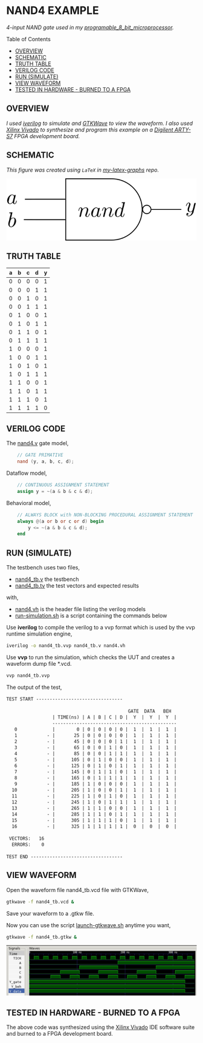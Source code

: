 # NAND4 EXAMPLE

_4-input NAND gate used in my
[programable_8_bit_microprocessor](https://github.com/JeffDeCola/my-verilog-examples/tree/master/systems/microprocessors/programable_8_bit_microprocessor)._

Table of Contents

* [OVERVIEW](https://github.com/JeffDeCola/my-verilog-examples/tree/master/basic-code/combinational-logic/nand4#overview)
* [SCHEMATIC](https://github.com/JeffDeCola/my-verilog-examples/tree/master/basic-code/combinational-logic/nand4#schematic)
* [TRUTH TABLE](https://github.com/JeffDeCola/my-verilog-examples/tree/master/basic-code/combinational-logic/nand4#truth-table)
* [VERILOG CODE](https://github.com/JeffDeCola/my-verilog-examples/tree/master/basic-code/combinational-logic/nand4#verilog-code)
* [RUN (SIMULATE)](https://github.com/JeffDeCola/my-verilog-examples/tree/master/basic-code/combinational-logic/nand4#run-simulate)
* [VIEW WAVEFORM](https://github.com/JeffDeCola/my-verilog-examples/tree/master/basic-code/combinational-logic/nand4#view-waveform)
* [TESTED IN HARDWARE - BURNED TO A FPGA](https://github.com/JeffDeCola/my-verilog-examples/tree/master/basic-code/combinational-logic/nand4#tested-in-hardware---burned-to-a-fpga)

## OVERVIEW

_I used
[iverilog](https://github.com/JeffDeCola/my-cheat-sheets/tree/master/hardware/tools/simulation/iverilog-cheat-sheet)
to simulate and
[GTKWave](https://github.com/JeffDeCola/my-cheat-sheets/tree/master/hardware/tools/simulation/gtkwave-cheat-sheet)
to view the waveform. I also used
[Xilinx Vivado](https://github.com/JeffDeCola/my-cheat-sheets/tree/master/hardware/tools/synthesis/xilinx-vivado-cheat-sheet)
to synthesize and program this example on a
[Digilent ARTY-S7](https://github.com/JeffDeCola/my-cheat-sheets/tree/master/hardware/development/fpga-development-boards/digilent-arty-s7-cheat-sheet)
FPGA development board._

## SCHEMATIC

_This figure was created using `LaTeX` in
[my-latex-graphs](https://github.com/JeffDeCola/my-latex-graphs/tree/master/mathematics/applied/electrical-engineering/combinational-logic/nand)
repo._

<p align="center">
    <img src="svgs/nand.svg"
    align="middle"
</p>

## TRUTH TABLE

| a     | b     | c     | d     | y     |
|:-----:|:-----:|:-----:|:-----:|:-----:|
| 0     | 0     | 0     | 0     | 1     |
| 0     | 0     | 0     | 1     | 1     |
| 0     | 0     | 1     | 0     | 1     |
| 0     | 0     | 1     | 1     | 1     |
| 0     | 1     | 0     | 0     | 1     |
| 0     | 1     | 0     | 1     | 1     |
| 0     | 1     | 1     | 0     | 1     |
| 0     | 1     | 1     | 1     | 1     |
| 1     | 0     | 0     | 0     | 1     |
| 1     | 0     | 0     | 1     | 1     |
| 1     | 0     | 1     | 0     | 1     |
| 1     | 0     | 1     | 1     | 1     |
| 1     | 1     | 0     | 0     | 1     |
| 1     | 1     | 0     | 1     | 1     |
| 1     | 1     | 1     | 0     | 1     |
| 1     | 1     | 1     | 1     | 0     |

## VERILOG CODE

The
[nand4.v](https://github.com/JeffDeCola/my-verilog-examples/blob/master/basic-code/combinational-logic/nand4/nand4.v)
gate model,

```verilog
    // GATE PRIMATIVE
    nand (y, a, b, c, d);
```

Dataflow model,

```verilog
    // CONTINUOUS ASSIGNMENT STATEMENT
    assign y = ~(a & b & c & d);
```

Behavioral model,

```verilog
    // ALWAYS BLOCK with NON-BLOCKING PROCEDURAL ASSIGNMENT STATEMENT
    always @(a or b or c or d) begin
        y <= ~(a & b & c & d);
    end
```

## RUN (SIMULATE)

The testbench uses two files,

* [nand4_tb.v](https://github.com/JeffDeCola/my-verilog-examples/blob/master/basic-code/combinational-logic/nand4/nand4_tb.v)
  the testbench
* [nand4_tb.tv](https://github.com/JeffDeCola/my-verilog-examples/blob/master/basic-code/combinational-logic/nand4/nand4_tb.tv)
  the test vectors and expected results

with,

* [nand4.vh](https://github.com/JeffDeCola/my-verilog-examples/blob/master/basic-code/combinational-logic/nand4/nand4.vh)
  is the header file listing the verilog models
* [run-simulation.sh](https://github.com/JeffDeCola/my-verilog-examples/blob/master/basic-code/combinational-logic/nand4/run-simulation.sh)
  is a script containing the commands below

Use **iverilog** to compile the verilog to a vvp format
which is used by the vvp runtime simulation engine,

```bash
iverilog -o nand4_tb.vvp nand4_tb.v nand4.vh
```

Use **vvp** to run the simulation, which checks the UUT
and creates a waveform dump file *.vcd.

```bash
vvp nand4_tb.vvp
```

The output of the test,

```text
TEST START --------------------------------

                                             GATE  DATA   BEH
                 | TIME(ns) | A | B | C | D |  Y  |  Y  |  Y  |
                 ----------------------------------------------
   0             |        0 | 0 | 0 | 0 | 0 |  1  |  1  |  1  |
   1           - |       25 | 0 | 0 | 0 | 0 |  1  |  1  |  1  |
   2           - |       45 | 0 | 0 | 0 | 1 |  1  |  1  |  1  |
   3           - |       65 | 0 | 0 | 1 | 0 |  1  |  1  |  1  |
   4           - |       85 | 0 | 0 | 1 | 1 |  1  |  1  |  1  |
   5           - |      105 | 0 | 1 | 0 | 0 |  1  |  1  |  1  |
   6           - |      125 | 0 | 1 | 0 | 1 |  1  |  1  |  1  |
   7           - |      145 | 0 | 1 | 1 | 0 |  1  |  1  |  1  |
   8           - |      165 | 0 | 1 | 1 | 1 |  1  |  1  |  1  |
   9           - |      185 | 1 | 0 | 0 | 0 |  1  |  1  |  1  |
  10           - |      205 | 1 | 0 | 0 | 1 |  1  |  1  |  1  |
  11           - |      225 | 1 | 0 | 1 | 0 |  1  |  1  |  1  |
  12           - |      245 | 1 | 0 | 1 | 1 |  1  |  1  |  1  |
  13           - |      265 | 1 | 1 | 0 | 0 |  1  |  1  |  1  |
  14           - |      285 | 1 | 1 | 0 | 1 |  1  |  1  |  1  |
  15           - |      305 | 1 | 1 | 1 | 0 |  1  |  1  |  1  |
  16           - |      325 | 1 | 1 | 1 | 1 |  0  |  0  |  0  |

 VECTORS:   16
  ERRORS:    0

TEST END ----------------------------------
```

## VIEW WAVEFORM

Open the waveform file nand4_tb.vcd file with GTKWave,

```bash
gtkwave -f nand4_tb.vcd &
```

Save your waveform to a .gtkw file.

Now you can use the script
[launch-gtkwave.sh](https://github.com/JeffDeCola/my-verilog-examples/blob/master/launch-GTKWave-script/launch-gtkwave.sh)
anytime you want,

```bash
gtkwave -f nand4_tb.gtkw &
```

![nand4-waveform.jpg](../../../docs/pics/basic-code/nand4-waveform.jpg)

## TESTED IN HARDWARE - BURNED TO A FPGA

The above code was synthesized using the
[Xilinx Vivado](https://github.com/JeffDeCola/my-cheat-sheets/tree/master/hardware/tools/synthesis/xilinx-vivado-cheat-sheet)
IDE software suite and burned to a FPGA development board.
